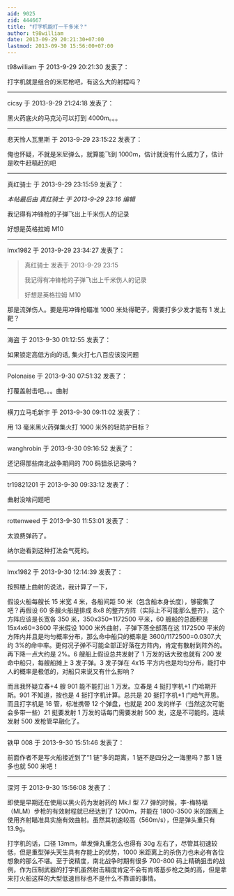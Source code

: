 ```yaml
---
aid: 9025
zid: 444667
title: "打字机能打一千多米？"
author: t98william
date: 2013-09-29 20:21:30+07:00
lastmod: 2013-09-30 15:56:00+07:00
---
```


t98william 于 2013-9-29 20:21:30 发表了：

打字机就是组合的米尼枪吧，有这么大的射程吗？

---

cicsy 于 2013-9-29 21:24:18 发表了：

黑火药底火的马克沁可以打到 4000m。。。

---

悲天怜人瓦里斯 于 2013-9-29 23:15:22 发表了：

俺也怀疑，不就是米尼弹么，就算能飞到 1000m，估计就没有什么威力了，估计是吹牛赶稿赶的吧

---

真红骑士 于 2013-9-29 23:15:59 发表了：

_本帖最后由 真红骑士 于 2013-9-29 23:16 编辑_

我记得有冲锋枪的子弹飞出上千米伤人的记录

好想是英格拉姆 M10

---

lmx1982 于 2013-9-29 23:34:27 发表了：

> 真红骑士 发表于 2013-9-29 23:15
>
> 我记得有冲锋枪的子弹飞出上千米伤人的记录
>
> 好想是英格拉姆 M10

那是流弹伤人。要是用冲锋枪瞄准 1000 米处得靶子，需要打多少发才能有 1 发上靶？

---

海盗 于 2013-9-30 01:12:55 发表了：

如果锁定高低方向的话, 集火打七八百应该没问题

---

Polonaise 于 2013-9-30 07:51:32 发表了：

打覆盖射击吧。。。曲射

---

横刀立马毛新宇 于 2013-9-30 09:11:02 发表了：

用 13 毫米黑火药弹集火打 1000 米外的轻防护目标？

---

wanghrobin 于 2013-9-30 09:16:52 发表了：

还记得那些南北战争期间的 700 码狙杀记录吗？

---

tr19821201 于 2013-9-30 09:33:12 发表了：

曲射没啥问题吧

---

rottenweed 于 2013-9-30 11:53:01 发表了：

太浪费弹药了。

纳尔逊看到这种打法会气死的。

---

lmx1982 于 2013-9-30 12:14:39 发表了：

按照楼上曲射的说法，我计算了一下，

假设火船每艘长 15 米宽 4 米，各船间距 50 米（包含船本身长度），够密集了吧？再假设 60 多艘火船是排成 8x8 的整齐方阵（实际上不可能那么整齐），这个方阵应该是长宽各 350 米，350x350=1172500 平米，60 艘船的总面积是 15x4x60=3600 平米假设 1000 米外曲射，子弹下落全部落在这 1172500 平米的方阵内并且是均匀概率分布，那么命中船只的概率是 3600/1172500=0.0307.大约 3%的命中率。更何况子弹不可能全部正好落在方阵内，肯定有散射到阵外的。再下降一点大约是 2%。6 艘船上假设总共发射了 1 万发的话大致也就有 200 发命中船只，每艘船摊上 3 发子弹。3 发子弹在 4x15 平方内也是均匀分布，能打中人的概率是极低的，对船只来说又有什么影响？

而且我怀疑立春+4 艘 901 能不能打出 1 万发。立春是 4 挺打字机+1 门哈期开斯。901 不知道，按也是 4 挺打字机计算。总共是 20 挺打字机+1 门哈气开思。而且打字机是 16 管，标准携带 12 个弹盘，也就是 200 发的样子（当然这次可能会多带一些）21 挺要发射 1 万发的话每门需要发射 500 发，这是不可能的。连续发射 500 发枪管早融化了。

---

铁甲 008 于 2013-9-30 15:51:46 发表了：

前面作者不是写火船接近到了“1 链”多的距离，1 链不是四分之一海里吗？那 1 链多也就 500 米吧！

---

深河 于 2013-9-30 15:56:08 发表了：

即使是早期还在使用以黑火药为发射药的 Mk.I 型 7.7 弹的时候，李-梅特福（MLM）步枪的有效射程就已经达到了 1200m，并能在 1800-3500 米的距离上使用齐射瞄准具实施有效曲射。虽然其初速较高（560m/s），但是弹头重只有 13.9g。

打字机的话，口径 13mm，单发弹丸重怎么也得有 30g 左右了，尽管其初速较低，但是重型弹头天生具有存能上的优势，1000 米距离上的杀伤力也未必有各位想象的那么不堪。至于说精度，南北战争时期有很多 700-800 码上精确狙击的战例，作为压制武器的打字机虽然射击精度肯定不会有肯塔基步枪之类的高，但是拿来打火船这样的大型低速目标也不是什么不靠谱的事情。

---
